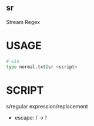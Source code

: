sr
---

Stream Regex

# USAGE
```sh
# win
type normal.txt|sr <script>
```

# SCRIPT

s/regular expression/replacement  

- escape: / -> !  
